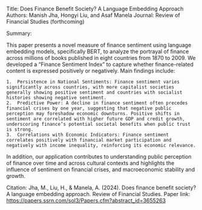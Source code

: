 Title: Does Finance Benefit Society? A Language Embedding Approach
Authors: Manish Jha, Hongyi Liu, and Asaf Manela
Journal: Review of Financial Studies (forthcoming)

Summary:

This paper presents a novel measure of finance sentiment using language embedding models, specifically BERT, to analyze the portrayal of finance across millions of books published in eight countries from 1870 to 2009. We developed a “Finance Sentiment Index” to capture whether finance-related content is expressed positively or negatively. Main findings include:

	1.	Persistence in National Sentiments: Finance sentiment varies significantly across countries, with more capitalist societies generally showing positive sentiment and countries with socialist histories showing negative sentiment.
	2.	Predictive Power: A decline in finance sentiment often precedes financial crises by one year, suggesting that negative public perception may foreshadow economic downturns. Positive shifts in sentiment are correlated with higher future GDP and credit growth, underscoring finance’s potential societal benefits when public trust is strong.
	3.	Correlations with Economic Indicators: Finance sentiment correlates positively with financial market participation and negatively with income inequality, reinforcing its economic relevance.
 


 

In addition, our application contributes to understanding public perception of finance over time and across cultural contexts and highlights the influence of sentiment on financial crises, and macroeconomic stability and growth.

Citation:
Jha, M., Liu, H., & Manela, A. (2024). Does finance benefit society? A language embedding approach. Review of Financial Studies.
Paper link: https://papers.ssrn.com/sol3/Papers.cfm?abstract_id=3655263
